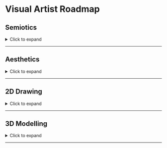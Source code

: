 # Visual Artist Roadmap

## Semiotics

<details>
    <summary>Click to expand</summary>

</details>

---

## Aesthetics
<details>
    <summary>Click to expand</summary>

</details>

---

## 2D Drawing

<details>
    <summary>Click to expand</summary>

</details>

---

## 3D Modelling

<details>
    <summary>Click to expand</summary>

</details>

---